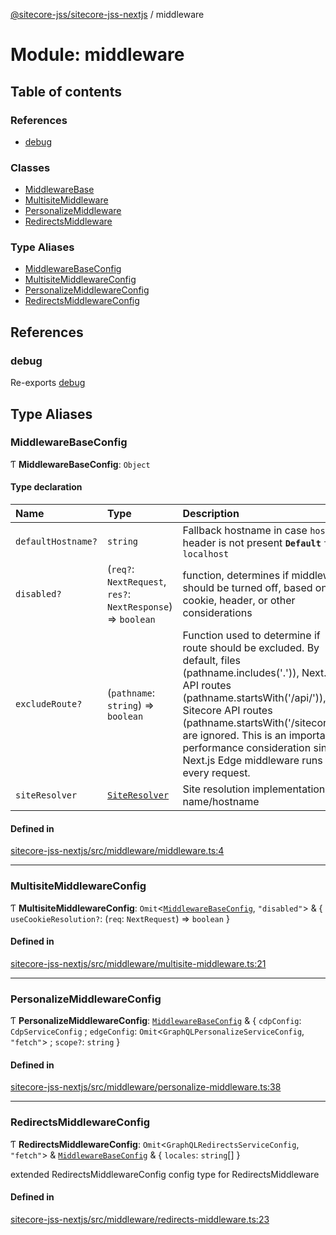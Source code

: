 [@sitecore-jss/sitecore-jss-nextjs](../README.md) / middleware

# Module: middleware

## Table of contents

### References

- [debug](middleware.md#debug)

### Classes

- [MiddlewareBase](../classes/middleware.MiddlewareBase.md)
- [MultisiteMiddleware](../classes/middleware.MultisiteMiddleware.md)
- [PersonalizeMiddleware](../classes/middleware.PersonalizeMiddleware.md)
- [RedirectsMiddleware](../classes/middleware.RedirectsMiddleware.md)

### Type Aliases

- [MiddlewareBaseConfig](middleware.md#middlewarebaseconfig)
- [MultisiteMiddlewareConfig](middleware.md#multisitemiddlewareconfig)
- [PersonalizeMiddlewareConfig](middleware.md#personalizemiddlewareconfig)
- [RedirectsMiddlewareConfig](middleware.md#redirectsmiddlewareconfig)

## References

### debug

Re-exports [debug](index.md#debug)

## Type Aliases

### MiddlewareBaseConfig

Ƭ **MiddlewareBaseConfig**: `Object`

#### Type declaration

| Name | Type | Description |
| :------ | :------ | :------ |
| `defaultHostname?` | `string` | Fallback hostname in case `host` header is not present **`Default`** ```ts localhost ``` |
| `disabled?` | (`req?`: `NextRequest`, `res?`: `NextResponse`) => `boolean` | function, determines if middleware should be turned off, based on cookie, header, or other considerations |
| `excludeRoute?` | (`pathname`: `string`) => `boolean` | Function used to determine if route should be excluded. By default, files (pathname.includes('.')), Next.js API routes (pathname.startsWith('/api/')), and Sitecore API routes (pathname.startsWith('/sitecore/')) are ignored. This is an important performance consideration since Next.js Edge middleware runs on every request. |
| `siteResolver` | [`SiteResolver`](../classes/index.SiteResolver.md) | Site resolution implementation by name/hostname |

#### Defined in

[sitecore-jss-nextjs/src/middleware/middleware.ts:4](https://github.com/Sitecore/jss/blob/a0d83f1b9/packages/sitecore-jss-nextjs/src/middleware/middleware.ts#L4)

___

### MultisiteMiddlewareConfig

Ƭ **MultisiteMiddlewareConfig**: `Omit`\<[`MiddlewareBaseConfig`](middleware.md#middlewarebaseconfig), ``"disabled"``\> & \{ `useCookieResolution?`: (`req`: `NextRequest`) => `boolean`  }

#### Defined in

[sitecore-jss-nextjs/src/middleware/multisite-middleware.ts:21](https://github.com/Sitecore/jss/blob/a0d83f1b9/packages/sitecore-jss-nextjs/src/middleware/multisite-middleware.ts#L21)

___

### PersonalizeMiddlewareConfig

Ƭ **PersonalizeMiddlewareConfig**: [`MiddlewareBaseConfig`](middleware.md#middlewarebaseconfig) & \{ `cdpConfig`: `CdpServiceConfig` ; `edgeConfig`: `Omit`\<`GraphQLPersonalizeServiceConfig`, ``"fetch"``\> ; `scope?`: `string`  }

#### Defined in

[sitecore-jss-nextjs/src/middleware/personalize-middleware.ts:38](https://github.com/Sitecore/jss/blob/a0d83f1b9/packages/sitecore-jss-nextjs/src/middleware/personalize-middleware.ts#L38)

___

### RedirectsMiddlewareConfig

Ƭ **RedirectsMiddlewareConfig**: `Omit`\<`GraphQLRedirectsServiceConfig`, ``"fetch"``\> & [`MiddlewareBaseConfig`](middleware.md#middlewarebaseconfig) & \{ `locales`: `string`[]  }

extended RedirectsMiddlewareConfig config type for RedirectsMiddleware

#### Defined in

[sitecore-jss-nextjs/src/middleware/redirects-middleware.ts:23](https://github.com/Sitecore/jss/blob/a0d83f1b9/packages/sitecore-jss-nextjs/src/middleware/redirects-middleware.ts#L23)
